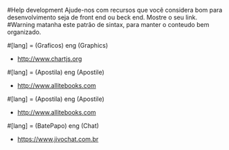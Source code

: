 #Help development
Ajude-nos com recursos que você considera bom para desenvolvimento seja de front end ou beck end. Mostre o seu link.
#Warning matanha este patrão de sintax, para manter o conteudo bem organizado.

#[lang] = (Graficos) eng (Graphics)
- http://www.chartjs.org

#[lang] = (Apostila) eng (Apostile)
- http://www.allitebooks.com

#[lang] = (Apostila) eng (Apostile)
- http://www.allitebooks.com

#[lang] = (BatePapo) eng (Chat)
- https://www.jivochat.com.br
